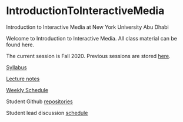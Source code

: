 # IntroductionToInteractiveMedia
Introduction to Interactive Media at New York University Abu Dhabi

Welcome to Introduction to Interactive Media. All class material can be
found here. 

The current session is Fall 2020. Previous sessions are stored
[here](previousSessions.md).

[Syllabus](syllabus.md)

[Lecture notes](lectureNotes.md)

[Weekly Schedule](weeklySchedule.md)

Student Github [repositories](studentGithubRepositories.md)

Student lead discussion [schedule](studentLeadDiscussionSchedule.md)
